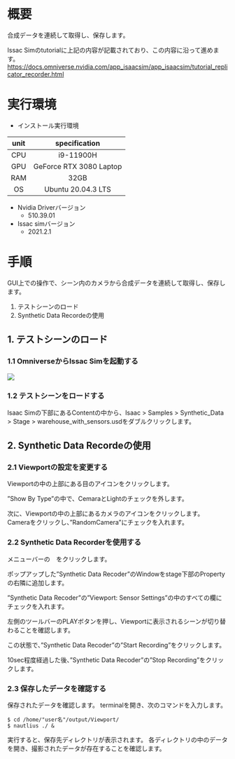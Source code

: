 # 概要
合成データを連続して取得し、保存します。

Issac Simのtutorialに上記の内容が記載されており、この内容に沿って進めます。
https://docs.omniverse.nvidia.com/app_isaacsim/app_isaacsim/tutorial_replicator_recorder.html

# 実行環境

- インストール実行環境

| unit       |       specification | 
|:-----------------:|:------------------:|
| CPU         | i9-11900H |  
| GPU         | GeForce RTX 3080 Laptop|  
| RAM         | 32GB | 
| OS         | Ubuntu 20.04.3 LTS  |

- Nvidia Driverバージョン
   - 510.39.01
- Issac simバージョン
   - 2021.2.1


# 手順
GUI上での操作で、シーン内のカメラから合成データを連続して取得し、保存します。

1. テストシーンのロード
2. Synthetic Data Recordeの使用

## 1. テストシーンのロード
### 1.1 OmniverseからIssac Simを起動する
![](https://storage.googleapis.com/zenn-user-upload/a1927915e055-20220213.png)

### 1.2 テストシーンをロードする
Isaac Simの下部にあるContentの中から、Isaac > Samples > Synthetic_Data > Stage > warehouse_with_sensors.usdをダブルクリックします。


## 2. Synthetic Data Recordeの使用
### 2.1 Viewportの設定を変更する

Viewportの中の上部にある目のアイコンをクリックします。

”Show By Type”の中で、CemaraとLightのチェックを外します。

次に、Viewportの中の上部にあるカメラのアイコンをクリックします。
Cameraをクリックし、”RandomCamera”にチェックを入れます。


### 2.2 Synthetic Data Recorderを使用する
メニューバーの　をクリックします。

ポップアップした”Synthetic Data Recoder”のWindowをstage下部のPropertyの右隣に追加します。


”Synthetic Data Recoder”の”Viewport: Sensor Settings”の中のすべての欄にチェックを入れます。


左側のツールバーのPLAYボタンを押し、Viewportに表示されるシーンが切り替わることを確認します。

この状態で、”Synthetic Data Recoder”の”Start Recording”をクリックします。

10sec程度経過した後、”Synthetic Data Recoder”の”Stop Recording”をクリックします。

### 2.3 保存したデータを確認する
保存されたデータを確認します。
terminalを開き、次のコマンドを入力します。

~~~ bash:shell
$ cd /home/"user名"/output/Viewport/
$ nautlius ./ &
~~~

実行すると、保存先ディレクトリが表示されます。
各ディレクトリの中のデータを開き、撮影されたデータが存在することを確認します。






